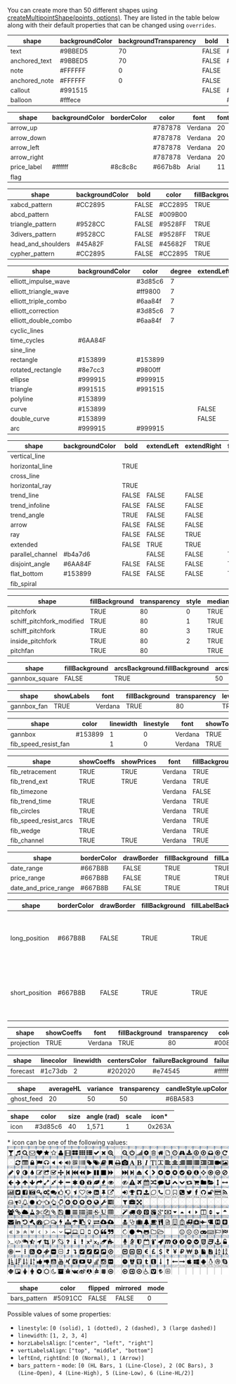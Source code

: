 You can create more than 50 different shapes using [createMultipointShape(points, options)](Chart-Methods.md#createmultipointshapepoints-options). They are listed in the table below along with their default properties that can be changed using `overrides`.

| shape             | backgroundColor | backgroundTransparency | bold  | borderColor | color   | drawBorder | fillBackground | fixedSize | font    | fontsize | italic | text    | wordWrap | wordWrapWidth | markerColor | textColor | linewidth | transparency | fontWeight |
|-------------------|-----------------|------------------------|-------|-------------|---------|------------|----------------|-----------|---------|----------|--------|---------|----------|---------------|-------------|-----------|-----------|--------------|------------|
| text              | #9BBED5         | 70                     | FALSE | #667B8B     | #667B8B | FALSE      | FALSE          | TRUE      | Verdana | 20       | FALSE  | Text    | FALSE    | 400           |             |           |           |              |            |
| anchored_text     | #9BBED5         | 70                     | FALSE | #667B8B     | #667B8B | FALSE      | FALSE          | TRUE      | Verdana | 20       | FALSE  | Text    | FALSE    | 400           |             |           |           |              |            |
| note              | #FFFFFF         | 0                      | FALSE |             |         |            |                | TRUE      | Arial   | 12       | FALSE  | Text    |          |               | #2E66FF     | #000000   |           |              |            |
| anchored_note     | #FFFFFF         | 0                      | FALSE |             |         |            |                | TRUE      | Arial   | 12       | FALSE  | Text    |          |               | #2E66FF     | #000000   |           |              |            |
| callout           | #991515         |                        | FALSE | #991515     | #FFFFFF |            |                |           | Verdana | 12       | FALSE  | Text    | FALSE    | 400           |             |           | 2         | 50           |            |
| balloon           | #fffece         |                        |       | #8c8c8c     | #667b8b |            |                |           | Arial   | 12       |        | Comment |          |               |             |           |           | 30           | bold       |

| shape       | backgroundColor | borderColor | color   | font    | fontsize | text | transparency | fontWeight |
|-------------|-----------------|-------------|---------|---------|----------|------|--------------|------------|
| arrow_up    |                 |             | #787878 | Verdana | 20       | text |              |            |
| arrow_down  |                 |             | #787878 | Verdana | 20       | text |              |            |
| arrow_left  |                 |             | #787878 | Verdana | 20       | text |              |            |
| arrow_right |                 |             | #787878 | Verdana | 20       | text |              |            |
| price_label | #ffffff         | #8c8c8c     | #667b8b | Arial   | 11       |      | 30           | bold       |
| flag        |                 |             |         |         |          |      |              |            |

| shape              | backgroundColor | bold  | color   | fillBackground | font    | fontsize | italic | linewidth | textcolor | transparency |
|--------------------|-----------------|-------|---------|----------------|---------|----------|--------|-----------|-----------|--------------|
| xabcd_pattern      | #CC2895         | FALSE | #CC2895 | TRUE           | Verdana | 12       | FALSE  | 1         | #FFFFFF   | 50           |
| abcd_pattern       |                 | FALSE | #009B00 |                | Verdana | 12       | FALSE  | 2         | #FFFFFF   |              |
| triangle_pattern   | #9528CC         | FALSE | #9528FF | TRUE           | Verdana | 12       | FALSE  | 1         | #FFFFFF   | 50           |
| 3divers_pattern    | #9528CC         | FALSE | #9528FF | TRUE           | Verdana | 12       | FALSE  | 2         | #FFFFFF   | 50           |
| head_and_shoulders | #45A82F         | FALSE | #45682F | TRUE           | Verdana | 12       | FALSE  | 2         | #FFFFFF   | 50           |
| cypher_pattern     | #CC2895         | FALSE | #CC2895 | TRUE           | Verdana | 12       | FALSE  | 1         | #FFFFFF   | 50           |

| shape                 | backgroundColor | color   | degree | extendLeft | extendRight | fillBackground | filled | leftEnd | linecolor | linestyle | linewidth | rightEnd | showWave | transparency | trendline.linecolor |
|-----------------------|-----------------|---------|--------|------------|-------------|----------------|--------|---------|-----------|-----------|-----------|----------|----------|--------------|---------------------|
| elliott_impulse_wave  |                 | #3d85c6 | 7      |            |             |                |        |         |           |           | 1         |          | TRUE     |              |                     |
| elliott_triangle_wave |                 | #ff9800 | 7      |            |             |                |        |         |           |           | 1         |          | TRUE     |              |                     |
| elliott_triple_combo  |                 | #6aa84f | 7      |            |             |                |        |         |           |           | 1         |          | TRUE     |              |                     |
| elliott_correction    |                 | #3d85c6 | 7      |            |             |                |        |         |           |           | 1         |          | TRUE     |              |                     |
| elliott_double_combo  |                 | #6aa84f | 7      |            |             |                |        |         |           |           | 1         |          | TRUE     |              |                     |
| cyclic_lines          |                 |         |        |            |             |                |        |         | #80CCDB   | 0         | 1         |          |          |              | #808080             |
| time_cycles           | #6AA84F         |         |        |            |             | TRUE           |        |         | #159980   | 0         | 1         |          |          | 50           |                     |
| sine_line             |                 |         |        |            |             |                |        |         | #159980   | 0         | 1         |          |          |              |                     |
| rectangle             | #153899         | #153899 |        |            |             | TRUE           |        |         |           |           | 1         |          |          | 50           |                     |
| rotated_rectangle     | #8e7cc3         | #9800ff |        |            |             | TRUE           |        |         |           |           | 1         |          |          | 50           |                     |
| ellipse               | #999915         | #999915 |        |            |             | TRUE           |        |         |           |           | 1         |          |          | 50           |                     |
| triangle              | #991515         | #991515 |        |            |             | TRUE           |        |         |           |           | 1         |          |          | 50           |                     |
| polyline              | #153899         |         |        |            |             | TRUE           | FALSE  |         | #353535   | 0         | 2         |          |          | 50           |                     |
| curve                 | #153899         |         |        | FALSE      | FALSE       | FALSE          |        | 0       | #159980   | 0         | 1         | 0        |          | 50           |                     |
| double_curve          | #153899         |         |        | FALSE      | FALSE       | FALSE          |        | 0       | #159980   | 0         | 1         | 0        |          | 50           |                     |
| arc                   | #999915         | #999915 |        |            |             | TRUE           |        |         |           |           | 1         |          |          | 50           |                     |

| shape            | backgroundColor | bold  | extendLeft | extendRight | fillBackground | font    | fontsize | horzLabelsAlign | italic | leftEnd | linecolor | linestyle | linewidth | rightEnd | showAngle | showBarsRange | showDateTimeRange | showDistance | showLabel | showPrice | showPriceRange | showPrices | textcolor | transparency | vertLabelsAlign | showTime | showMidline | midlinecolor | midlinestyle | midlinewidth |
|------------------|-----------------|-------|------------|-------------|----------------|---------|----------|-----------------|--------|---------|-----------|-----------|-----------|----------|-----------|---------------|-------------------|--------------|-----------|-----------|----------------|------------|-----------|--------------|-----------------|----------|-------------|--------------|--------------|--------------|
| vertical_line    |                 |       |            |             |                |         |          |                 |        |         | #80CCDB   | 0         | 1         |          |           |               |                   |              |           |           |                |            |           |              |                 | TRUE     |             |              |              |              |
| horizontal_line  |                 | TRUE  |            |             |                | Verdana | 12       | center          | FALSE  |         | #80CCDB   | 0         | 1         |          |           |               |                   |              | FALSE     | TRUE      |                |            | #157760   |              | top             |          |             |              |              |              |
| cross_line       |                 |       |            |             |                |         |          |                 |        |         | #06A0E3   | 0         | 1         |          |           |               |                   |              | FALSE     | TRUE      |                |            |           |              |                 |          |             |              |              |              |
| horizontal_ray   |                 | TRUE  |            |             |                | Verdana | 12       | center          | FALSE  |         | #80CCDB   | 0         | 1         |          |           |               |                   |              | FALSE     | TRUE      |                |            | #157760   |              | top             |          |             |              |              |              |
| trend_line       |                 | FALSE | FALSE      | FALSE       |                | Verdana | 12       |                 | FALSE  | 0       | #159980   | 0         | 1         | 0        | FALSE     | FALSE         | FALSE             | FALSE        |           |           | FALSE          |            | #157760   |              |                 |          |             |              |              |              |
| trend_infoline   |                 | FALSE | FALSE      | FALSE       |                | Verdana | 12       |                 | FALSE  | 0       | #159980   | 0         | 1         | 0        | TRUE      | TRUE          | TRUE              | TRUE         |           |           | TRUE           |            | #157760   |              |                 |          |             |              |              |              |
| trend_angle      |                 | TRUE  | FALSE      | FALSE       |                | Verdana | 12       |                 | FALSE  |         | #159980   | 0         | 1         |          |           | FALSE         |                   |              |           |           | FALSE          |            | #157760   |              |                 |          |             |              |              |              |
| arrow            |                 | FALSE | FALSE      | FALSE       |                | Verdana | 12       |                 | FALSE  | 0       | #6F88C6   | 0         | 2         | 1        | FALSE     | FALSE         | FALSE             | FALSE        |           |           | FALSE          |            | #157760   |              |                 |          |             |              |              |              |
| ray              |                 | FALSE | FALSE      | TRUE        |                | Verdana | 12       |                 | FALSE  | 0       | #159980   | 0         | 1         | 0        | FALSE     | FALSE         | FALSE             | FALSE        |           |           | FALSE          |            | #157760   |              |                 |          |             |              |              |              |
| extended         |                 | FALSE | TRUE       | TRUE        |                | Verdana | 12       |                 | FALSE  | 0       | #159980   | 0         | 1         | 0        | FALSE     | FALSE         | FALSE             | FALSE        |           |           | FALSE          |            | #157760   |              |                 |          |             |              |              |              |
| parallel_channel | #b4a7d6         |       | FALSE      | FALSE       | TRUE           |         |          |                 |        |         | #773499   | 0         | 1         |          |           |               |                   |              |           |           |                |            |           | 50           |                 |          | FALSE       | #773499      | 2            | 1            |
| disjoint_angle   | #6AA84F         | FALSE | FALSE      | FALSE       | TRUE           | Verdana | 12       |                 | FALSE  | 0       | #129f5c   | 0         | 2         | 0        |           | FALSE         | FALSE             |              |           |           | FALSE          | FALSE      | #129f5c   | 50           |                 |          |             |              |              |              |
| flat_bottom      | #153899         | FALSE | FALSE      | FALSE       | TRUE           | Verdana | 12       |                 | FALSE  | 0       | #4985e7   | 0         | 2         | 0        |           | FALSE         | FALSE             |              |           |           | FALSE          | FALSE      | #4985e7   | 50           |                 |          |             |              |              |              |
| fib_spiral       |                 |       |            |             |                |         |          |                 |        |         | #159980   | 0         | 1         |          |           |               |                   |              |           |           |                |            |           |              |                 |          |             |              |              |              |

| shape             | fillBackground | transparency | style | median.visible | median.color | median.linewidth | median.linestyle | level0.visible | level0.color | level0.linewidth | level0.linestyle | level0.coeff | level1.visible | level1.color | level1.linewidth | level1.linestyle | level1.coeff | level2.visible | level2.color | level2.linewidth | level2.linestyle | level2.coeff | level3.visible | level3.color | level3.linewidth | level3.linestyle | level3.coeff | level4.visible | level4.color | level4.linewidth | level4.linestyle | level4.coeff | level5.visible | level5.color | level5.linewidth | level5.linestyle | level5.coeff | level6.visible | level6.color | level6.linewidth | level6.linestyle | level6.coeff | level7.visible | level7.color | level7.linewidth | level7.linestyle | level7.coeff | level8.visible | level8.color | level8.linewidth | level8.linestyle | level8.coeff |
|-------------------|----------------|--------------|-------|----------------|--------------|------------------|------------------|----------------|--------------|------------------|------------------|--------------|----------------|--------------|------------------|------------------|--------------|----------------|--------------|------------------|------------------|--------------|----------------|--------------|------------------|------------------|--------------|----------------|--------------|------------------|------------------|--------------|----------------|--------------|------------------|------------------|--------------|----------------|--------------|------------------|------------------|--------------|----------------|--------------|------------------|------------------|--------------|----------------|--------------|------------------|------------------|--------------|
| pitchfork         | TRUE           | 80           | 0     | TRUE           | #A50000      | 1                | 0                | FALSE          | #A06B00      | 1                | 0                | 0.25         | FALSE          | #699E00      | 1                | 0                | 0.382        | TRUE           | #009B00      | 1                | 0                | 0.5          | FALSE          | #009965      | 1                | 0                | 0.618        | FALSE          | #006599      | 1                | 0                | 0.75         | TRUE           | #000099      | 1                | 0                | 1            | FALSE          | #660099      | 1                | 0                | 1.5          | FALSE          | #990066      | 1                | 0                | 1.75         | FALSE          | #A50000      | 1                | 0                | 2            |
| schiff_pitchfork_modified  | TRUE           | 80           | 1     | TRUE           | #A50000      | 1                | 0                | FALSE          | #A06B00      | 1                | 0                | 0.25         | FALSE          | #699E00      | 1                | 0                | 0.382        | TRUE           | #009B00      | 1                | 0                | 0.5          | FALSE          | #009965      | 1                | 0                | 0.618        | FALSE          | #006599      | 1                | 0                | 0.75         | TRUE           | #000099      | 1                | 0                | 1            | FALSE          | #660099      | 1                | 0                | 1.5          | FALSE          | #990066      | 1                | 0                | 1.75         | FALSE          | #A50000      | 1                | 0                | 2            |
| schiff_pitchfork  | TRUE           | 80           | 3     | TRUE           | #A50000      | 1                | 0                | FALSE          | #A06B00      | 1                | 0                | 0.25         | FALSE          | #699E00      | 1                | 0                | 0.382        | TRUE           | #009B00      | 1                | 0                | 0.5          | FALSE          | #009965      | 1                | 0                | 0.618        | FALSE          | #006599      | 1                | 0                | 0.75         | TRUE           | #000099      | 1                | 0                | 1            | FALSE          | #660099      | 1                | 0                | 1.5          | FALSE          | #990066      | 1                | 0                | 1.75         | FALSE          | #A50000      | 1                | 0                | 2            |
| inside_pitchfork  | TRUE           | 80           | 2     | TRUE           | #A50000      | 1                | 0                | FALSE          | #A06B00      | 1                | 0                | 0.25         | FALSE          | #699E00      | 1                | 0                | 0.382        | TRUE           | #009B00      | 1                | 0                | 0.5          | FALSE          | #009965      | 1                | 0                | 0.618        | FALSE          | #006599      | 1                | 0                | 0.75         | TRUE           | #000099      | 1                | 0                | 1            | FALSE          | #660099      | 1                | 0                | 1.5          | FALSE          | #990066      | 1                | 0                | 1.75         | FALSE          | #A50000      | 1                | 0                | 2            |
| pitchfan          | TRUE           | 80           |       | TRUE           | #A50000      | 1                | 0                | FALSE          | #A06B00      | 1                | 0                | 0.25         | FALSE          | #699E00      | 1                | 0                | 0.382        | TRUE           | #009B00      | 1                | 0                | 0.5          | FALSE          | #009965      | 1                | 0                | 0.618        | FALSE          | #006599      | 1                | 0                | 0.75         | TRUE           | #000099      | 1                | 0                | 1            | FALSE          | #660099      | 1                | 0                | 1.5          | FALSE          | #990066      | 1                | 0                | 1.75         | FALSE          | #A50000      | 1                | 0                | 2            |

| shape          | fillBackground | arcsBackground.fillBackground | arcsBackground.transparency | levels.0.width | levels.0.color | levels.0.visible | levels.1.width | levels.1.color | levels.1.visible | levels.2.width | levels.2.color | levels.2.visible | levels.3.width | levels.3.color | levels.3.visible | levels.4.width | levels.4.color | levels.4.visible | levels.5.width | levels.5.color | levels.5.visible | fanlines.0.width | fanlines.0.color | fanlines.0.visible | fanlines.0.x | fanlines.0.y | fanlines.1.width | fanlines.1.color | fanlines.1.visible | fanlines.1.x | fanlines.1.y | fanlines.2.width | fanlines.2.color | fanlines.2.visible | fanlines.2.x | fanlines.2.y | fanlines.3.width | fanlines.3.color | fanlines.3.visible | fanlines.3.x | fanlines.3.y | fanlines.4.width | fanlines.4.color | fanlines.4.visible | fanlines.4.x | fanlines.4.y | fanlines.5.width | fanlines.5.color | fanlines.5.visible | fanlines.5.x | fanlines.5.y | fanlines.6.width | fanlines.6.color | fanlines.6.visible | fanlines.6.x | fanlines.6.y | fanlines.7.width | fanlines.7.color | fanlines.7.visible | fanlines.7.x | fanlines.7.y | fanlines.8.width | fanlines.8.color | fanlines.8.visible | fanlines.8.x | fanlines.8.y | fanlines.9.width | fanlines.9.color | fanlines.9.visible | fanlines.9.x | fanlines.9.y | fanlines.10.width | fanlines.10.color | fanlines.10.visible | fanlines.10.x | fanlines.10.y | arcs.0.width | arcs.0.color | arcs.0.visible | arcs.0.x | arcs.0.y | arcs.1.width | arcs.1.color | arcs.1.visible | arcs.1.x | arcs.1.y | arcs.2.width | arcs.2.color | arcs.2.visible | arcs.2.x | arcs.2.y | arcs.3.width | arcs.3.color | arcs.3.visible | arcs.3.x | arcs.3.y | arcs.4.width | arcs.4.color | arcs.4.visible | arcs.4.x | arcs.4.y | arcs.5.width | arcs.5.color | arcs.5.visible | arcs.5.x | arcs.5.y | arcs.6.width | arcs.6.color | arcs.6.visible | arcs.6.x | arcs.6.y | arcs.7.width | arcs.7.color | arcs.7.visible | arcs.7.x | arcs.7.y | arcs.8.width | arcs.8.color | arcs.8.visible | arcs.8.x | arcs.8.y | arcs.9.width | arcs.9.color | arcs.9.visible | arcs.9.x | arcs.9.y | arcs.10.width | arcs.10.color | arcs.10.visible | arcs.10.x | arcs.10.y |
|----------------|----------------|-------------------------------|-----------------------------|----------------|----------------|------------------|----------------|----------------|------------------|----------------|----------------|------------------|----------------|----------------|------------------|----------------|----------------|------------------|----------------|----------------|------------------|------------------|------------------|--------------------|--------------|--------------|------------------|------------------|--------------------|--------------|--------------|------------------|------------------|--------------------|--------------|--------------|------------------|------------------|--------------------|--------------|--------------|------------------|------------------|--------------------|--------------|--------------|------------------|------------------|--------------------|--------------|--------------|------------------|------------------|--------------------|--------------|--------------|------------------|------------------|--------------------|--------------|--------------|------------------|------------------|--------------------|--------------|--------------|------------------|------------------|--------------------|--------------|--------------|-------------------|-------------------|---------------------|---------------|---------------|--------------|--------------|----------------|----------|----------|--------------|--------------|----------------|----------|----------|--------------|--------------|----------------|----------|----------|--------------|--------------|----------------|----------|----------|--------------|--------------|----------------|----------|----------|--------------|--------------|----------------|----------|----------|--------------|--------------|----------------|----------|----------|--------------|--------------|----------------|----------|----------|--------------|--------------|----------------|----------|----------|--------------|--------------|----------------|----------|----------|---------------|---------------|-----------------|-----------|-----------|
| gannbox_square | FALSE          | TRUE                          | 50                          | 1              | #808080        | TRUE             | 1              | #A06B00        | TRUE             | 1              | #699E00        | TRUE             | 1              | #009B00        | TRUE             | 1              | #009965        | TRUE             | 1              | #808080        | TRUE             | 1                | #A500FF          | FALSE              | 8            | 1            | 1                | #A50000          | FALSE              | 5            | 1            | 1                | #808080          | FALSE              | 4            | 1            | 1                | #A06B00          | FALSE              | 3            | 1            | 1                | #699E00          | TRUE               | 2            | 1            | 1                | #009B00          | TRUE               | 1            | 1            | 1                | #009965          | TRUE               | 1            | 2            | 1                | #009965          | FALSE              | 1            | 3            | 1                | #000099          | FALSE              | 1            | 4            | 1                | #660099          | FALSE              | 1            | 5            | 1                 | #A500FF           | FALSE               | 1             | 8             | 1            | #A06B00      | TRUE           | 1        | 0        | 1            | #A06B00      | TRUE           | 1        | 1        | 1            | #A06B00      | TRUE           | 1.5      | 0        | 1            | #699E00      | TRUE           | 2        | 0        | 1            | #699E00      | TRUE           | 2        | 1        | 1            | #009B00      | TRUE           | 3        | 0        | 1            | #009B00      | TRUE           | 3        | 1        | 1            | #009965      | TRUE           | 4        | 0        | 1            | #009965      | TRUE           | 4        | 1        | 1            | #000099      | TRUE           | 5        | 0        | 1             | #000099       | TRUE            | 5         | 1         |

| shape       | showLabels | font    | fillBackground | transparency | level1.visible | level1.color | level1.linewidth | level1.linestyle | level1.coeff1 | level1.coeff2 | level2.visible | level2.color | level2.linewidth | level2.linestyle | level2.coeff1 | level2.coeff2 | level3.visible | level3.color | level3.linewidth | level3.linestyle | level3.coeff1 | level3.coeff2 | level4.visible | level4.color | level4.linewidth | level4.linestyle | level4.coeff1 | level4.coeff2 | level5.visible | level5.color | level5.linewidth | level5.linestyle | level5.coeff1 | level5.coeff2 | level6.visible | level6.color | level6.linewidth | level6.linestyle | level6.coeff1 | level6.coeff2 | level7.visible | level7.color | level7.linewidth | level7.linestyle | level7.coeff1 | level7.coeff2 | level8.visible | level8.color | level8.linewidth | level8.linestyle | level8.coeff1 | level8.coeff2 | level9.visible | level9.color | level9.linewidth | level9.linestyle | level9.coeff1 | level9.coeff2 |
|-------------|------------|---------|----------------|--------------|----------------|--------------|------------------|------------------|---------------|---------------|----------------|--------------|------------------|------------------|---------------|---------------|----------------|--------------|------------------|------------------|---------------|---------------|----------------|--------------|------------------|------------------|---------------|---------------|----------------|--------------|------------------|------------------|---------------|---------------|----------------|--------------|------------------|------------------|---------------|---------------|----------------|--------------|------------------|------------------|---------------|---------------|----------------|--------------|------------------|------------------|---------------|---------------|----------------|--------------|------------------|------------------|---------------|---------------|
| gannbox_fan | TRUE       | Verdana | TRUE           | 80           | TRUE           | #A06B00      | 1                | 0                | 1             | 8             | TRUE           | #699E00      | 1                | 0                | 1             | 4             | TRUE           | #009B00      | 1                | 0                | 1             | 3             | TRUE           | #009965      | 1                | 0                | 1             | 2             | TRUE           | #808080      | 1                | 0                | 1             | 1             | TRUE           | #006599      | 1                | 0                | 2             | 1             | TRUE           | #000099      | 1                | 0                | 3             | 1             | TRUE           | #660099      | 1                | 0                | 4             | 1             | TRUE           | #A50000      | 1                | 0                | 8             | 1             |

| shape                | color   | linewidth | linestyle | font    | showTopLabels | showBottomLabels | showLeftLabels | showRightLabels | fillHorzBackground | horzTransparency | fillVertBackground | vertTransparency | hlevel1.color | hlevel1.coeff | hlevel1.visible | hlevel2.color | hlevel2.coeff | hlevel2.visible | hlevel3.color | hlevel3.coeff | hlevel3.visible | hlevel4.color | hlevel4.coeff | hlevel4.visible | hlevel5.color | hlevel5.coeff | hlevel5.visible | hlevel6.color | hlevel6.coeff | hlevel6.visible | hlevel7.color | hlevel7.coeff | hlevel7.visible | vlevel1.color | vlevel1.coeff | vlevel1.visible | vlevel2.color | vlevel2.coeff | vlevel2.visible | vlevel3.color | vlevel3.coeff | vlevel3.visible | vlevel4.color | vlevel4.coeff | vlevel4.visible | vlevel5.color | vlevel5.coeff | vlevel5.visible | vlevel6.color | vlevel6.coeff | vlevel6.visible | vlevel7.color | vlevel7.coeff | vlevel7.visible | fillBackground | transparency | snapTo45Degrees | grid.color | grid.linewidth | grid.linestyle | grid.visible |
|----------------------|---------|-----------|-----------|---------|---------------|------------------|----------------|-----------------|--------------------|------------------|--------------------|------------------|---------------|---------------|-----------------|---------------|---------------|-----------------|---------------|---------------|-----------------|---------------|---------------|-----------------|---------------|---------------|-----------------|---------------|---------------|-----------------|---------------|---------------|-----------------|---------------|---------------|-----------------|---------------|---------------|-----------------|---------------|---------------|-----------------|---------------|---------------|-----------------|---------------|---------------|-----------------|---------------|---------------|-----------------|---------------|---------------|-----------------|----------------|--------------|-----------------|------------|----------------|----------------|--------------|
| gannbox              | #153899 | 1         | 0         | Verdana | TRUE          | TRUE             | TRUE           | TRUE            | TRUE               | 80               | TRUE               | 80               | #808080       | 0             | TRUE            | #A06B00       | 0.25          | TRUE            | #699E00       | 0.382         | TRUE            | #009B00       | 0.5           | TRUE            | #009965       | 0.618         | TRUE            | #006599       | 0.75          | TRUE            | #808080       | 1             | TRUE            | #808080       | 0             | TRUE            | #A06B00       | 0.25          | TRUE            | #699E00       | 0.382         | TRUE            | #009B00       | 0.5           | TRUE            | #009965       | 0.618         | TRUE            | #006599       | 0.75          | TRUE            | #808080       | 1             | TRUE            |                |              |                 |            |                |                |              |
| fib_speed_resist_fan |         | 1         | 0         | Verdana | TRUE          | TRUE             | TRUE           | TRUE            |                    |                  |                    |                  | #808080       | 0             | TRUE            | #A06B00       | 0.25          | TRUE            | #699E00       | 0.382         | TRUE            | #009B00       | 0.5           | TRUE            | #009965       | 0.618         | TRUE            | #006599       | 0.75          | TRUE            | #808080       | 1             | TRUE            | #808080       | 0             | TRUE            | #A06B00       | 0.25          | TRUE            | #699E00       | 0.382         | TRUE            | #009B00       | 0.5           | TRUE            | #009965       | 0.618         | TRUE            | #006599       | 0.75          | TRUE            | #808080       | 1             | TRUE            | TRUE           | 80           | TRUE            | #808080    | 1              | 0              | TRUE         |

| shape                 | showCoeffs | showPrices | font    | fillBackground | transparency | extendLines | horzLabelsAlign | vertLabelsAlign | reverse | coeffsAsPercents | trendline.visible | trendline.color | trendline.linewidth | trendline.linestyle | levelsStyle.linewidth | levelsStyle.linestyle | level1.visible | level1.color | level1.coeff | level2.visible | level2.color | level2.coeff | level3.visible | level3.color | level3.coeff | level4.visible | level4.color | level4.coeff | level5.visible | level5.color | level5.coeff | level6.visible | level6.color | level6.coeff | level7.visible | level7.color | level7.coeff | level8.visible | level8.color | level8.coeff | level9.visible | level9.color | level9.coeff | level10.visible | level10.color | level10.coeff | level11.visible | level11.color | level11.coeff | level12.visible | level12.color | level12.coeff | level13.visible | level13.color | level13.coeff | level16.visible | level16.color | level16.coeff | level14.visible | level14.color | level14.coeff | level15.visible | level15.color | level15.coeff | level17.visible | level17.color | level17.coeff | level18.visible | level18.color | level18.coeff | level19.visible | level19.color | level19.coeff | level20.visible | level20.color | level20.coeff | level21.visible | level21.color | level21.coeff | level22.visible | level22.color | level22.coeff | level23.visible | level23.color | level23.coeff | level24.visible | level24.color | level24.coeff | baselinecolor | linecolor | linewidth | linestyle | showLabels | level1.linewidth | level1.linestyle | level2.linewidth | level2.linestyle | level3.linewidth | level3.linestyle | level4.linewidth | level4.linestyle | level5.linewidth | level5.linestyle | level6.linewidth | level6.linestyle | level7.linewidth | level7.linestyle | level8.linewidth | level8.linestyle | level9.linewidth | level9.linestyle | level10.linewidth | level10.linestyle | level11.linewidth | level11.linestyle | fullCircles | extendLeft | extendRight |
|-----------------------|------------|------------|---------|----------------|--------------|-------------|-----------------|-----------------|---------|------------------|-------------------|-----------------|---------------------|---------------------|-----------------------|-----------------------|----------------|--------------|--------------|----------------|--------------|--------------|----------------|--------------|--------------|----------------|--------------|--------------|----------------|--------------|--------------|----------------|--------------|--------------|----------------|--------------|--------------|----------------|--------------|--------------|----------------|--------------|--------------|-----------------|---------------|---------------|-----------------|---------------|---------------|-----------------|---------------|---------------|-----------------|---------------|---------------|-----------------|---------------|---------------|-----------------|---------------|---------------|-----------------|---------------|---------------|-----------------|---------------|---------------|-----------------|---------------|---------------|-----------------|---------------|---------------|-----------------|---------------|---------------|-----------------|---------------|---------------|-----------------|---------------|---------------|-----------------|---------------|---------------|-----------------|---------------|---------------|---------------|-----------|-----------|-----------|------------|------------------|------------------|------------------|------------------|------------------|------------------|------------------|------------------|------------------|------------------|------------------|------------------|------------------|------------------|------------------|------------------|------------------|------------------|-------------------|-------------------|-------------------|-------------------|-------------|------------|-------------|
| fib_retracement       | TRUE       | TRUE       | Verdana | TRUE           | 80           | FALSE       | left            | middle          | FALSE   | FALSE            | TRUE              | #808080         | 1                   | 2                   | 1                     | 0                     | TRUE           | #808080      | 0            | TRUE           | #CC2828      | 0.236        | TRUE           | #95CC28      | 0.382        | TRUE           | #28CC28      | 0.5          | TRUE           | #28CC95      | 0.618        | TRUE           | #2895CC      | 0.764        | TRUE           | #808080      | 1            | TRUE           | #2828CC      | 1.618        | TRUE           | #CC2828      | 2.618        | TRUE            | #9528CC       | 3.618         | TRUE            | #CC2895       | 4.236         | FALSE           | #95CC28       | 1.272         | FALSE           | #CC2828       | 1.414         | FALSE           | #28CC95       | 2             | FALSE           | #95CC28       | 2.272         | FALSE           | #28CC28       | 2.414         | FALSE           | #2895CC       | 3             | FALSE           | #808080       | 3.272         | FALSE           | #2828CC       | 3.414         | FALSE           | #CC2828       | 4             | FALSE           | #9528CC       | 4.272         | FALSE           | #CC2895       | 4.414         | FALSE           | #95CC28       | 4.618         | FALSE           | #28CC95       | 4.764         |               |           |           |           |            |                  |                  |                  |                  |                  |                  |                  |                  |                  |                  |                  |                  |                  |                  |                  |                  |                  |                  |                   |                   |                   |                   |             |            |             |
| fib_trend_ext         | TRUE       | TRUE       | Verdana | TRUE           | 80           | FALSE       | left            | middle          | FALSE   | FALSE            | TRUE              | #808080         | 1                   | 2                   | 1                     | 0                     | TRUE           | #808080      | 0            | TRUE           | #CC2828      | 0.236        | TRUE           | #95CC28      | 0.382        | TRUE           | #28CC28      | 0.5          | TRUE           | #28CC95      | 0.618        | TRUE           | #2895CC      | 0.764        | TRUE           | #808080      | 1            | TRUE           | #2828CC      | 1.618        | TRUE           | #CC2828      | 2.618        | TRUE            | #9528CC       | 3.618         | TRUE            | #CC2895       | 4.236         | FALSE           | #95CC28       | 1.272         | FALSE           | #CC2828       | 1.414         | FALSE           | #28CC95       | 2             | FALSE           | #95CC28       | 2.272         | FALSE           | #28CC28       | 2.414         | FALSE           | #2895CC       | 3             | FALSE           | #808080       | 3.272         | FALSE           | #2828CC       | 3.414         | FALSE           | #CC2828       | 4             | FALSE           | #9528CC       | 4.272         | FALSE           | #CC2895       | 4.414         | FALSE           | #95CC28       | 4.618         | FALSE           | #28CC95       | 4.764         |               |           |           |           |            |                  |                  |                  |                  |                  |                  |                  |                  |                  |                  |                  |                  |                  |                  |                  |                  |                  |                  |                   |                   |                   |                   |             |            |             |
| fib_timezone          |            |            | Verdana | FALSE          | 80           |             | right           | bottom          |         |                  | TRUE              | #808080         | 1                   | 2                   |                       |                       | TRUE           | #808080      | 0            | TRUE           | #0055DB      | 1            | TRUE           | #0055DB      | 2            | TRUE           | #0055DB      | 3            | TRUE           | #0055DB      | 5            | TRUE           | #0055DB      | 8            | TRUE           | #0055DB      | 13           | TRUE           | #0055DB      | 21           | TRUE           | #0055DB      | 34           | TRUE            | #0055DB       | 55            | TRUE            | #0055DB       | 89            |                 |               |               |                 |               |               |                 |               |               |                 |               |               |                 |               |               |                 |               |               |                 |               |               |                 |               |               |                 |               |               |                 |               |               |                 |               |               |                 |               |               |                 |               |               | #808080       | #0055DB   | 1         | 0         | TRUE       | 1                | 0                | 1                | 0                | 1                | 0                | 1                | 0                | 1                | 0                | 1                | 0                | 1                | 0                | 1                | 0                | 1                | 0                | 1                 | 0                 | 1                 | 0                 |             |            |             |
| fib_trend_time        | TRUE       |            | Verdana | TRUE           | 80           |             | right           | bottom          |         |                  | TRUE              | #808080         | 1                   | 2                   |                       |                       | TRUE           | #808080      | 0            | TRUE           | #CC2828      | 0.382        | FALSE          | #95CC28      | 0.5          | TRUE           | #28CC28      | 0.618        | TRUE           | #28CC95      | 1            | TRUE           | #2895CC      | 1.382        | TRUE           | #808080      | 1.618        | TRUE           | #2828CC      | 2            | TRUE           | #CC2828      | 2.382        | TRUE            | #9528CC       | 2.618         | TRUE            | #CC2895       | 3             |                 |               |               |                 |               |               |                 |               |               |                 |               |               |                 |               |               |                 |               |               |                 |               |               |                 |               |               |                 |               |               |                 |               |               |                 |               |               |                 |               |               |                 |               |               |               |           |           |           |            | 1                | 0                | 1                | 0                | 1                | 0                | 1                | 0                | 1                | 0                | 1                | 0                | 1                | 0                | 1                | 0                | 1                | 0                | 1                 | 0                 | 1                 | 0                 |             |            |             |
| fib_circles           | TRUE       |            | Verdana | TRUE           | 80           |             |                 |                 |         | FALSE            | TRUE              | #808080         | 1                   | 2                   |                       |                       | TRUE           | #CC2828      | 0.236        | TRUE           | #95CC28      | 0.382        | TRUE           | #28CC28      | 0.5          | TRUE           | #28CC95      | 0.618        | TRUE           | #2895CC      | 0.764        | TRUE           | #808080      | 1            | TRUE           | #2828CC      | 1.618        | TRUE           | #CC2828      | 2.618        | TRUE           | #9528CC      | 3.618        | TRUE            | #CC2895       | 4.236         | TRUE            | #CC2895       | 4.618         |                 |               |               |                 |               |               |                 |               |               |                 |               |               |                 |               |               |                 |               |               |                 |               |               |                 |               |               |                 |               |               |                 |               |               |                 |               |               |                 |               |               |                 |               |               |               |           |           |           |            | 1                | 0                | 1                | 0                | 1                | 0                | 1                | 0                | 1                | 0                | 1                | 0                | 1                | 0                | 1                | 0                | 1                | 0                | 1                 | 0                 | 1                 | 0                 |             |            |             |
| fib_speed_resist_arcs | TRUE       |            | Verdana | TRUE           | 80           |             |                 |                 |         |                  | TRUE              | #808080         | 1                   | 2                   |                       |                       | TRUE           | #CC2828      | 0.236        | TRUE           | #95CC28      | 0.382        | TRUE           | #28CC28      | 0.5          | TRUE           | #28CC95      | 0.618        | TRUE           | #2895CC      | 0.764        | TRUE           | #808080      | 1            | TRUE           | #2828CC      | 1.618        | TRUE           | #CC2828      | 2.618        | TRUE           | #9528CC      | 3.618        | TRUE            | #CC2895       | 4.236         | TRUE            | #CC2895       | 4.618         |                 |               |               |                 |               |               |                 |               |               |                 |               |               |                 |               |               |                 |               |               |                 |               |               |                 |               |               |                 |               |               |                 |               |               |                 |               |               |                 |               |               |                 |               |               |               |           |           |           |            | 1                | 0                | 1                | 0                | 1                | 0                | 1                | 0                | 1                | 0                | 1                | 0                | 1                | 0                | 1                | 0                | 1                | 0                | 1                 | 0                 | 1                 | 0                 | FALSE       |            |             |
| fib_wedge             | TRUE       |            | Verdana | TRUE           | 80           |             |                 |                 |         |                  | TRUE              | #808080         | 1                   | 0                   |                       |                       | TRUE           | #CC2828      | 0.236        | TRUE           | #95CC28      | 0.382        | TRUE           | #28CC28      | 0.5          | TRUE           | #28CC95      | 0.618        | TRUE           | #2895CC      | 0.764        | TRUE           | #808080      | 1            | FALSE          | #2828CC      | 1.618        | FALSE          | #CC2828      | 2.618        | FALSE          | #9528CC      | 3.618        | FALSE           | #CC2895       | 4.236         | FALSE           | #CC2895       | 4.618         |                 |               |               |                 |               |               |                 |               |               |                 |               |               |                 |               |               |                 |               |               |                 |               |               |                 |               |               |                 |               |               |                 |               |               |                 |               |               |                 |               |               |                 |               |               |               |           |           |           |            | 1                | 0                | 1                | 0                | 1                | 0                | 1                | 0                | 1                | 0                | 1                | 0                | 1                | 0                | 1                | 0                | 1                | 0                | 1                 | 0                 | 1                 | 0                 |             |            |             |
| fib_channel           | TRUE       | TRUE       | Verdana | TRUE           | 80           |             | left            | middle          |         | FALSE            |                   |                 |                     |                     | 1                     | 0                     | TRUE           | #808080      | 0            | TRUE           | #CC2828      | 0.236        | TRUE           | #95CC28      | 0.382        | TRUE           | #28CC28      | 0.5          | TRUE           | #28CC95      | 0.618        | TRUE           | #2895CC      | 0.764        | TRUE           | #808080      | 1            | TRUE           | #2828CC      | 1.618        | TRUE           | #CC2828      | 2.618        | TRUE            | #9528CC       | 3.618         | TRUE            | #CC2895       | 4.236         | FALSE           | #95CC28       | 1.272         | FALSE           | #CC2828       | 1.414         | FALSE           | #28CC95       | 2             | FALSE           | #95CC28       | 2.272         | FALSE           | #28CC28       | 2.414         | FALSE           | #2895CC       | 3             | FALSE           | #808080       | 3.272         | FALSE           | #2828CC       | 3.414         | FALSE           | #CC2828       | 4             | FALSE           | #9528CC       | 4.272         | FALSE           | #CC2895       | 4.414         | FALSE           | #95CC28       | 4.618         | FALSE           | #28CC95       | 4.764         |               |           |           |           |            |                  |                  |                  |                  |                  |                  |                  |                  |                  |                  |                  |                  |                  |                  |                  |                  |                  |                  |                   |                   |                   |                   |             | FALSE      | FALSE       |

| shape                 | borderColor | drawBorder | fillBackground | fillLabelBackground | font    | fontsize | labelBackgroundColor | labelBackgroundTransparency | linecolor | linewidth | profitBackground | profitBackgroundTransparency | stopBackground | stopBackgroundTransparency | textcolor | backgroundColor | backgroundTransparency |
|-----------------------|-------------|------------|----------------|---------------------|---------|----------|----------------------|-----------------------------|-----------|-----------|------------------|------------------------------|----------------|----------------------------|-----------|-----------------|------------------------|
| date_range            | #667B8B     | FALSE      | TRUE           | TRUE                | Verdana | 12       | #000000              | 30                          | #585858   | 1         |                  |                              |                |                            | #FFFFFF   | #BADAFF         | 60                     |
| price_range           | #667B8B     | FALSE      | TRUE           | TRUE                | Verdana | 12       | #000000              | 30                          | #585858   | 1         |                  |                              |                |                            | #FFFFFF   | #BADAFF         | 60                     |
| date_and_price_range  | #667B8B     | FALSE      | TRUE           | TRUE                | Verdana | 12       | #000000              | 30                          | #585858   | 1         |                  |                              |                |                            | #FFFFFF   | #BADAFF         | 60                     |

| shape                 | borderColor | drawBorder | fillBackground | fillLabelBackground | font    | fontsize | labelBackgroundColor | labelBackgroundTransparency | linecolor | linewidth | profitLevel                                               | profitBackground | profitBackgroundTransparency | stopLevel                                                 | stopBackground | stopBackgroundTransparency | textcolor | backgroundColor | backgroundTransparency | risk | accountSize|
|-----------------------|-------------|------------|----------------|---------------------|---------|----------|----------------------|-----------------------------|-----------|-----------|-----------------------------------------------------------|------------------|------------------------------|-----------------------------------------------------------|----------------|----------------------------|-----------|-----------------|------------------------|------|------------|
| long_position         | #667B8B     | FALSE      | TRUE           | TRUE                | Verdana | 12       | #585858              | 0                           | #585858   | 1         | (Visible bars' high price - Visible bars' low price) * 20 | #00A000          | 80                           | (Visible bars' high price - Visible bars' low price) * 20 | #FF0000        | 80                         | white     |                 |                        | 25   | 1000       |
| short_position        | #667B8B     | FALSE      | TRUE           | TRUE                | Verdana | 12       | #585858              | 0                           | #585858   | 1         | (Visible bars' high price - Visible bars' low price) * 20 | #00A000          | 80                           | (Visible bars' high price - Visible bars' low price) * 20 | #FF0000        | 80                         | white     |                 |                        | 25   | 1000       |

| shape      | showCoeffs | font    | fillBackground | transparency | color1  | color2  | linewidth | trendline.visible | trendline.color | trendline.linestyle | level1.color | level1.visible | level1.linewidth | level1.linestyle | level1.coeff |
|------------|------------|---------|----------------|--------------|---------|---------|-----------|-------------------|-----------------|---------------------|--------------|----------------|------------------|------------------|--------------|
| projection | TRUE       | Verdana | TRUE           | 80           | #008000 | #FF0000 | 1         | TRUE              | #808080         | 0                   | #808080      | TRUE           | 1                | 0                | 1            |

| shape    | linecolor | linewidth | centersColor | failureBackground | failureTextColor | intermediateBackColor | intermediateTextColor | singleChartOnly | sourceBackColor | sourceStrokeColor | sourceTextColor | successBackground | successTextColor | targetBackColor | targetStrokeColor | targetTextColor | transparency |
|----------|-----------|-----------|--------------|-------------------|------------------|-----------------------|-----------------------|-----------------|-----------------|-------------------|-----------------|-------------------|------------------|-----------------|-------------------|-----------------|--------------|
| forecast | #1c73db   | 2         | #202020      | #e74545           | #ffffff          | #ead289               | #6d4d22               | TRUE            | #f1f1f1         | #6e6e6e           | #6e6e6e         | #36a02a           | #ffffff          | #0b6fde         | #2fa8ff           | #ffffff         | 10           |

| shape      | averageHL | variance | transparency | candleStyle.upColor | candleStyle.downColor | candleStyle.drawWick | candleStyle.drawBorder | candleStyle.borderColor | candleStyle.borderUpColor | candleStyle.borderDownColor | candleStyle.wickColor |
|------------|-----------|----------|--------------|---------------------|-----------------------|----------------------|------------------------|-------------------------|---------------------------|-----------------------------|-----------------------|
| ghost_feed | 20        | 50       | 50           | #6BA583             | #D75442               | TRUE                 | TRUE                   | #378658                 | #225437                   | #5B1A13                     | #737375               |

| shape      | color   | size | angle (rad) | scale | icon*   |
|------------|---------|------|-------------|-------|---------|
| icon       | #3d85c6 | 40   | 1,571       | 1     | 0x263A  |

<!-- markdownlint-disable no-inline-html -->

<nowiki />* icon can be one of the following values:
![images/icons.png](images/icons.png)

<!-- markdownlint-enable no-inline-html -->

| shape        | color   | flipped | mirrored | mode |
|--------------|---------|---------|----------|------|
| bars_pattern | #5091CC | FALSE   | FALSE    | 0    |

Possible values of some properties:

* `linestyle`: `[0 (solid), 1 (dotted), 2 (dashed), 3 (large dashed)]`
* `linewidth`: `[1, 2, 3, 4]`
* `horzLabelsAlign`: `["center", "left", "right"]`
* `vertLabelsAlign`: `["top", "middle", "bottom"]`
* `leftEnd`, `rightEnd`: `[0 (Normal), 1 (Arrow)]`
* `bars_pattern` - `mode`: `[0 (HL Bars, 1 (Line-Close), 2 (OC Bars), 3 (Line-Open), 4 (Line-High), 5 (Line-Low), 6 (Line-HL/2)]`
